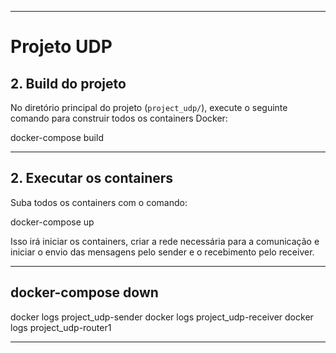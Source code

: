 ----------------------------------------------------------------------------------------------------------------------------------------

# Projeto UDP

## 2. Build do projeto
No diretório principal do projeto (`project_udp/`), execute o seguinte comando para construir todos os containers Docker:


docker-compose build

----------------------------------------------------------------------------------------------------------------------------------------

## 2. Executar os containers
Suba todos os containers com o comando:

docker-compose up

Isso irá iniciar os containers, criar a rede necessária para a comunicação e iniciar o envio das mensagens pelo sender e o recebimento pelo receiver.

----------------------------------------------------------------------------------------------------------------------------------------
docker-compose down
----------------------------------------------------------------------------------------------------------------------------------------


docker logs project_udp-sender
docker logs project_udp-receiver
docker logs project_udp-router1


----------------------------------------------------------------------------------------------------------------------------------------